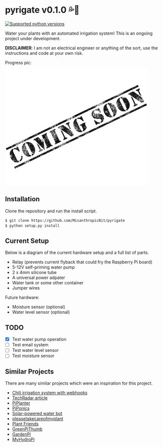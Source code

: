 # pyrigate v0.1.0 💦🌱

[![Supported python versions](https://img.shields.io/badge/python-3.4%20%7C%203.5%20%7C%203.6%20%7C%203.7-blue.svg)](https://shields.io/)

Water your plants with an automated irrigation system! This is an ongoing
project under development.

**DISCLAIMER**: I am not an electrical engineer or anything of the sort, use
the instructions and code at your own risk.

Progress pic:

![Progress pic](/coming_soon.png)

## Installation

Clone the repository and run the install script.

```bash
$ git clone https://github.com/MisanthropicBit/pyrigate
$ python setup.py install
```

## Current Setup

Below is a diagram of the current hardware setup and a full list of parts.

* Relay (prevents current flyback that could fry the Raspberry Pi board)
* 5-12V self-priming water pump
* 2 x 4mm silicone tube
* A universal power adpater
* Water tank or some other container
* Jumper wires

Future hardware:
* Moisture sensor (optional)
* Water level sensor (optional)

## TODO

- [x] Test water pump operation
- [ ] Test email system
- [ ] Test water level sensor
- [ ] Test moisture sensor

## Similar Projects

There are many similar projects which were an inspiration for this project.

* [Chili irrigation system with webhooks](https://blog.serverdensity.com/automatically-watering-your-plants-with-sensors-a-pi-and-webhooks/)
* [TechRadar article](http://www.techradar.com/how-to/computing/how-to-automatically-water-your-plants-with-the-raspberry-pi-1315059)
* [PiPlanter](http://www.esologic.com/piplanter-a-plant-growth-automator/)
* [PiPonics](https://github.com/matthewh415/PiPonics)
* [Solar-powered water bot](https://github.com/mistylackie/solar-water-bot)
* [pleasetakecareofmyplant](https://github.com/tylerjaywood/pleasetakecareofmyplant)
* [Plant Friends](http://dicksonchow.com/plant-friends/)
* [GreenPiThumb](https://mtlynch.io/greenpithumb/)
* [GardenPi](https://spin.atomicobject.com/2014/06/28/raspberry-pi-gardening/)
* [MyHydroPi](https://github.com/dombold/MyHydroPi)

